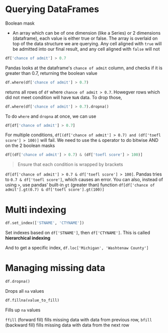 # Querying DataFrames

Boolean mask
- An array which can be of one dimension (like a Series) or 2 dimensions (dataframe), each value is either true or false. The array is overlaid on top of the data structure we are querying. Any cell aligned with `true` will be admitted into our final result, and any cell aligned with `false` will not

```py
df['chance of admit'] > 0.7
```

Pandas looks at the dataframe's `chance of admit` column, and checks if it is greater than 0.7, returning the boolean value

```py
df.where(df['chance of admit'] > 0.7)
```

returns all rows of `df` where `chance of admit > 0.7`. Howegver rows which did not meet condition will have `NaN` data. To drop those,

```py
df.where(df['chance of admit'] > 0.7).dropna()
```

To do `where` and `dropna` at once, we can use

```py
df[df['chance of admit'] > 0.7]
```

For multiple conditions, `df[(df['chance of admit'] > 0.7) and (df['toefl score'] > 100)]` will fail. We need to use the `&` operator to do bitwise AND on the 2 boolean masks

```py
df[(df['chance of admit'] > 0.7) & (df['toefl score'] > 100)]
```

> Ensure that each condition is wrapped by brackets

`df[df['chance of admit'] > 0.7 & df['toefl score'] > 100]`. Pandas tries to `0.7 & df['toefl score']`, which causes an error. You can also, instead of using `>`, use pandas' built-in `gt` (greater than) function `df[df['chance of admit'].gt(0.7) & df['toefl score'].gt(100)]`

# Multi indexing
```py
df.set_index(['STNAME', 'CTYNAME'])
```

Set indexes based on `df['STNAME']`, then `df['CTYNAME']`. This is called **hierarchical indexing**

And to get a specific index, `df.loc['Michigan', 'Washtenaw County']`

# Managing missing data

```py
df.dropna()
```
Drops all `na` values

```py
df.fillna(value_to_fill)
```
Fills up `na` values

`ffill` (forward fill) fills missing data with data from previous row,
`bfill` (backward fill) fills missing data with data from the next row